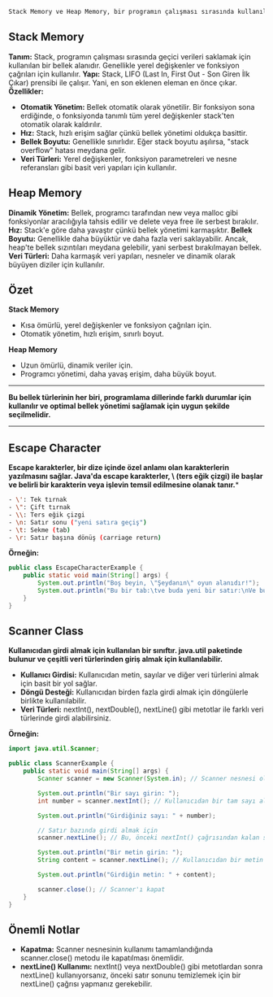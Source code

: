 ```sh
Stack Memory ve Heap Memory, bir programın çalışması sırasında kullanılan iki temel bellek alanıdır. İşte bu iki bellek türünün detaylı açıklamaları:
```

## Stack Memory
**Tanım:** Stack, programın çalışması sırasında geçici verileri saklamak için kullanılan bir bellek alanıdır. Genellikle yerel değişkenler ve fonksiyon çağrıları için kullanılır.
**Yapı:** Stack, LIFO (Last In, First Out - Son Giren İlk Çıkar) prensibi ile çalışır. Yani, en son eklenen eleman en önce çıkar.
**Özellikler:** 
- **Otomatik Yönetim:** Bellek otomatik olarak yönetilir. Bir fonksiyon sona erdiğinde, o fonksiyonda tanımlı tüm yerel değişkenler stack'ten otomatik olarak kaldırılır.
- **Hız:** Stack, hızlı erişim sağlar çünkü bellek yönetimi oldukça basittir.
- **Bellek Boyutu:** Genellikle sınırlıdır. Eğer stack boyutu aşılırsa, "stack overflow" hatası meydana gelir.
- **Veri Türleri:** Yerel değişkenler, fonksiyon parametreleri ve nesne referansları gibi basit veri yapıları için kullanılır.

## Heap Memory
**Dinamik Yönetim:** Bellek, programcı tarafından new veya malloc gibi fonksiyonlar aracılığıyla tahsis edilir ve delete veya free ile serbest bırakılır.
**Hız:** Stack'e göre daha yavaştır çünkü bellek yönetimi karmaşıktır.
**Bellek Boyutu:** Genellikle daha büyüktür ve daha fazla veri saklayabilir. Ancak, heap'te bellek sızıntıları meydana gelebilir, yani serbest bırakılmayan bellek.
**Veri Türleri:** Daha karmaşık veri yapıları, nesneler ve dinamik olarak büyüyen diziler için kullanılır.


## Özet
**Stack Memory**
- Kısa ömürlü, yerel değişkenler ve fonksiyon çağrıları için.
- Otomatik yönetim, hızlı erişim, sınırlı boyut.

**Heap Memory**
- Uzun ömürlü, dinamik veriler için.
- Programcı yönetimi, daha yavaş erişim, daha büyük boyut.

---
**Bu bellek türlerinin her biri, programlama dillerinde farklı durumlar için kullanılır ve optimal bellek yönetimi sağlamak için uygun şekilde seçilmelidir.**

---

## Escape Character
**Escape karakterler, bir dize içinde özel anlamı olan karakterlerin yazılmasını sağlar. Java'da escape karakterler, \ (ters eğik çizgi) ile başlar ve belirli bir karakterin veya işlevin temsil edilmesine olanak tanır.***
```sh
- \': Tek tırnak
- \": Çift tırnak
- \\: Ters eğik çizgi
- \n: Satır sonu ("yeni satıra geçiş")
- \t: Sekme (tab)
- \r: Satır başına dönüş (carriage return)
```

**Örneğin:**
```java
public class EscapeCharacterExample {
    public static void main(String[] args) {
        System.out.println("Boş beyin, \"Şeydanın\" oyun alanıdır!");
        System.out.println("Bu bir tab:\tve buda yeni bir satır:\nVe burası bir satır.");
    }
}
```

## Scanner Class
**Kullanıcıdan girdi almak için kullanılan bir sınıftır. java.util paketinde bulunur ve çeşitli veri türlerinden giriş almak için kullanılabilir.**
- **Kullanıcı Girdisi:** Kullanıcıdan metin, sayılar ve diğer veri türlerini almak için basit bir yol sağlar.
- **Döngü Desteği:** Kullanıcıdan birden fazla girdi almak için döngülerle birlikte kullanılabilir.
- **Veri Türleri:** nextInt(), nextDouble(), nextLine() gibi metotlar ile farklı veri türlerinde girdi alabilirsiniz.


**Örneğin:**

```java
import java.util.Scanner;

public class ScannerExample {
    public static void main(String[] args) {
        Scanner scanner = new Scanner(System.in); // Scanner nesnesi oluşturuluyor.

        System.out.println("Bir sayı girin: ");
        int number = scanner.nextInt(); // Kullanıcıdan bir tam sayı al

        System.out.println("Girdiğiniz sayı: " + number);

        // Satır bazında girdi almak için
        scanner.nextLine(); // Bu, önceki nextInt() çağrısından kalan satır sonunu temizler

        System.out.println("Bir metin girin: ");
        String content = scanner.nextLine(); // Kullanıcıdan bir metin al

        System.out.println("Girdiğin metin: " + content);

        scanner.close(); // Scanner'ı kapat
    }
}
```

## Önemli Notlar
- **Kapatma:** Scanner nesnesinin kullanımı tamamlandığında scanner.close() metodu ile kapatılması önemlidir.
- **nextLine() Kullanımı:** nextInt() veya nextDouble() gibi metotlardan sonra nextLine() kullanıyorsanız, önceki satır sonunu temizlemek için bir nextLine() çağrısı yapmanız gerekebilir.